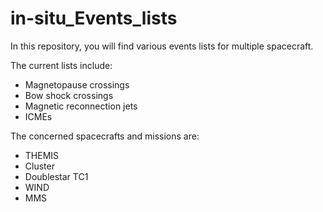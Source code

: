 # in-situ_Events_lists

In this repository, you will find various events lists for multiple spacecraft.


The current lists include:
- Magnetopause crossings
- Bow shock crossings
- Magnetic reconnection jets
- ICMEs


The concerned spacecrafts and missions are:
- THEMIS
- Cluster
- Doublestar TC1
- WIND
- MMS
